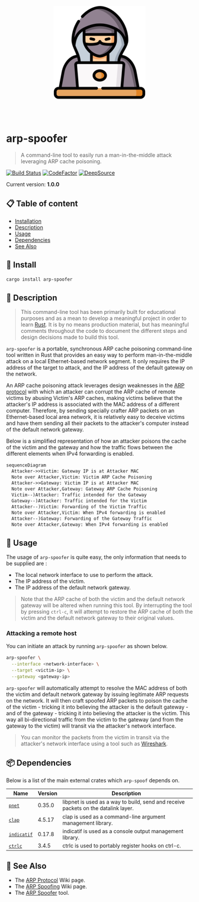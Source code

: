 <br /><br /><br /><br />
<p align="center">
  <img width="250" src="assets/icon.png" />
</p>
<br /><br />

# arp-spoofer
> A command-line tool to easily run a man-in-the-middle attack leveraging ARP cache poisoning.

[![Build Status](https://app.travis-ci.com/HQarroum/arp-spoofer.svg?branch=master)](https://app.travis-ci.com/HQarroum/arp-spoofer)
[![CodeFactor](https://www.codefactor.io/repository/github/hqarroum/arp-spoofer/badge)](https://www.codefactor.io/repository/github/hqarroum/arp-spoofer)
[![DeepSource](https://deepsource.io/gh/HQarroum/arp-spoofer.svg/?label=active+issues&show_trend=true&token=xNrQ_8ojvQjL9sfoCUQ1OXpd)](https://deepsource.io/gh/HQarroum/arp-spoofer/?ref=repository-badge)

Current version: **1.0.0**

## 📋 Table of content

- [Installation](#-install)
- [Description](#-description)
- [Usage](#-usage)
- [Dependencies](#-install)
- [See Also](#-see-also)

## 🚀 Install

```bash
cargo install arp-spoofer
```

## 🔰 Description

> This command-line tool has been primarily built for educational purposes and as a mean to develop a meaningful project in order to learn [Rust](https://www.rust-lang.org/). It is by no means production material, but has meaningful comments throughout the code to document the different steps and design decisions made to build this tool.

`arp-spoofer` is a portable, synchronous ARP cache poisoning command-line tool written in Rust that provides an easy way to perform man-in-the-middle attack on a local Ethernet-based network segment. It only requires the IP address of the target to attack, and the IP address of the default gateway on the network.

An ARP cache poisoning attack leverages design weaknesses in the [ARP protocol](https://en.wikipedia.org/wiki/Address_Resolution_Protocol) with which an attacker can corrupt the ARP cache of remote victims by abusing Victim's ARP caches, making victims believe that the attacker's IP address is associated with the MAC address of a different computer. Therefore, by sending specially crafter ARP packets on an Ethernet-based local area network, it is relatively easy to deceive victims and have them sending all their packets to the attacker's computer instead of the default network gateway.

Below is a simplified representation of how an attacker poisons the cache of the victim and the gateway and how the traffic flows between the different elements when IPv4 forwarding is enabled.

```mermaid
sequenceDiagram
  Attacker->>Victim: Gateway IP is at Attacker MAC
  Note over Attacker,Victim: Victim ARP Cache Poisoning
  Attacker->>Gateway: Victim IP is at Attacker MAC
  Note over Attacker,Gateway: Gateway ARP Cache Poisoning
  Victim--)Attacker: Traffic intended for the Gateway
  Gateway--)Attacker: Traffic intended for the Victim
  Attacker--)Victim: Forwarding of the Victim Traffic
  Note over Attacker,Victim: When IPv4 forwarding is enabled
  Attacker--)Gateway: Forwarding of the Gateway Traffic
  Note over Attacker,Gateway: When IPv4 forwarding is enabled
```

## 📘 Usage

The usage of `arp-spoofer` is quite easy, the only information that needs to be supplied are :

- The local network interface to use to perform the attack.
- The IP address of the victim.
- The IP address of the default network gateway.

> Note that the ARP cache of both the victim and the default network gateway will be altered when running this tool. By interrupting the tool by pressing `ctrl-c`, it will attempt to restore the ARP cache of both the victim and the default network gateway to their original values.

### Attacking a remote host

You can initiate an attack by running `arp-spoofer` as shown below.

```bash
arp-spoofer \
  --interface <network-interface> \
  --target <victim-ip> \
  --gateway <gateway-ip>
```

`arp-spoofer` will automatically attempt to resolve the MAC address of both the victim and default network gateway by issuing legitimate ARP requests on the network. It will then craft spoofed ARP packets to poison the cache of the victim - tricking it into believing the attacker is the default gateway - and of the gateway - tricking it into believing the attacker is the victim. This way all bi-directional traffic from the victim to the gateway (and from the gateway to the victim) will transit via the attacker's network interface.

> You can monitor the packets from the victim in transit via the attacker's network interface using a tool such as [Wireshark](https://www.wireshark.org/).

## 📦 Dependencies

Below is a list of the main external crates which `arp-spoof` depends on.

Name                                         | Version | Description
-------------------------------------------- | ------- | -----------
[`pnet`](https://github.com/libpnet/libpnet) | 0.35.0  | libpnet is used as a way to build, send and receive packets on the datalink layer.
[`clap`](https://github.com/clap-rs/clap)    | 4.5.17 | clap is used as a command-line argument management library.
[`indicatif`](https://github.com/console-rs/indicatif) | 0.17.8 | indicatif is used as a console output management library.
[`ctrlc`](https://github.com/Detegr/rust-ctrlc) | 3.4.5 | ctrlc is used to portably register hooks on ctrl-c.

## 👀 See Also

- The [ARP Protocol](https://en.wikipedia.org/wiki/Address_Resolution_Protocol) Wiki page.
- The [ARP Spoofing](https://en.wikipedia.org/wiki/ARP_spoofing) Wiki page.
- The [ARP Spoofer](https://github.com/EONRaider/Arp-Spoofer) tool.

